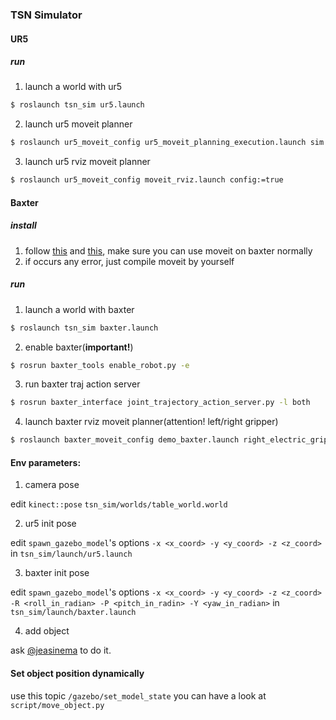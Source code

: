 ### TSN Simulator

#### UR5

##### run

1. launch a world with ur5
```bash
$ roslaunch tsn_sim ur5.launch
```

2. launch ur5 moveit planner
```bash
$ roslaunch ur5_moveit_config ur5_moveit_planning_execution.launch sim:=true
```

3. launch ur5 rviz moveit planner
```bash
$ roslaunch ur5_moveit_config moveit_rviz.launch config:=true
```

#### Baxter

##### install

1. follow [this](https://github.com/ros-planning/warehouse_ros_mongo) and [this](http://sdk.rethinkrobotics.com/wiki/MoveIt_Tutorial), make sure you can use moveit on baxter normally
2. if occurs any error, just compile moveit by yourself

##### run

1. launch a world with baxter
```bash
$ roslaunch tsn_sim baxter.launch
```

2. enable baxter(**important!**)
```bash
$ rosrun baxter_tools enable_robot.py -e
```

3. run baxter traj action server
```bash
$ rosrun baxter_interface joint_trajectory_action_server.py -l both
```

4. launch baxter rviz moveit planner(attention! left/right gripper)
```bash
$ roslaunch baxter_moveit_config demo_baxter.launch right_electric_gripper:=true left_electric_gripper:=true
```

#### Env parameters:

1. camera pose

edit `kinect::pose` `tsn_sim/worlds/table_world.world`

2. ur5 init pose

edit `spawn_gazebo_model`'s options `-x <x_coord> -y <y_coord> -z <z_coord>` in `tsn_sim/launch/ur5.launch`

3. baxter init pose

edit `spawn_gazebo_model`'s options `-x <x_coord> -y <y_coord> -z <z_coord> -R <roll_in_radian> -P <pitch_in_radin> -Y <yaw_in_radian>` in `tsn_sim/launch/baxter.launch`

4. add object

ask [@jeasinema](mailto:jeasinema@gmail.com) to do it.

#### Set object position dynamically

use this topic `/gazebo/set_model_state`
you can have a look at `script/move_object.py`

